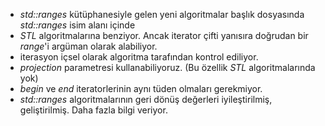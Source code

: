 - _std::ranges_ kütüphanesiyle gelen yeni algoritmalar <algorithm> başlık dosyasında _std::ranges_ isim alanı içinde
- _STL_ algoritmalarına benziyor. Ancak iterator çifti yanısıra doğrudan bir _range_'i argüman olarak alabiliyor.
- iterasyon içsel olarak algoritma tarafından kontrol ediliyor.
- _projection_ parametresi kullanabiliyoruz. (Bu özellik _STL_ algoritmalarında yok)
- _begin_ ve _end_ iteratorlerinin aynı tüden olmaları gerekmiyor.
- _std::ranges_ algoritmalarının geri dönüş değerleri iyileştirilmiş, geliştirilmiş. Daha fazla bilgi veriyor.
